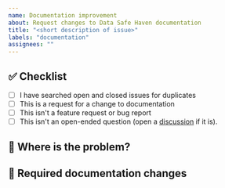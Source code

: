 ```yaml
---
name: Documentation improvement
about: Request changes to Data Safe Haven documentation
title: "<short description of issue>"
labels: "documentation"
assignees: ""
---
```


## :white_check_mark: Checklist

<!--
Before reporting a problem please check the following. Replace the empty checkboxes [ ] below with checked ones [x] accordingly.
-->

- [ ] I have searched open and closed issues for duplicates
- [ ] This is a request for a change to documentation
- [ ] This isn't a feature request or bug report
- [ ] This isn't an open-ended question (open a [discussion](https://github.com/alan-turing-institute/data-safe-haven/discussions) if it is).

## :ledger: Where is the problem?

<!--
Where have you found the incorrect documentation? If you're reporting missing documentation, where do you think it ought to be?
-->

## :memo: Required documentation changes

<!--
What needs to be changed in the documentation? For example

- Feature A is not documented
- Program B is used but hasn't been mentioned before
- Typo on line C in page D
- Screenshot E doesn't reflect what happens when I do this action
-->
